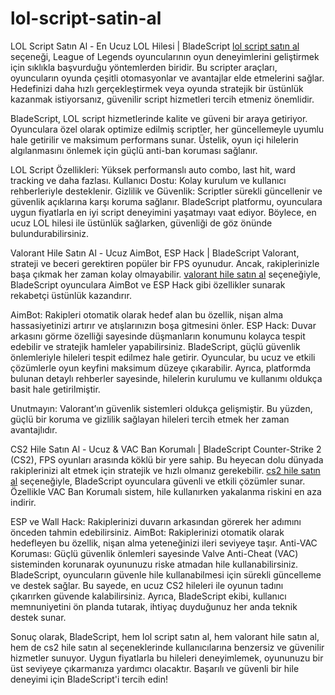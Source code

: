 # lol-script-satin-al
LOL Script Satın Al - En Ucuz LOL Hilesi | BladeScript
<a href="https://bladescript.com/magaza/lol-script-satin-al/" target="_blank">lol script satın al</a>
 seçeneği, League of Legends oyuncularının oyun deneyimlerini geliştirmek için sıklıkla başvurduğu yöntemlerden biridir. Bu scripter araçları, oyuncuların oyunda çeşitli otomasyonlar ve avantajlar elde etmelerini sağlar. Hedefinizi daha hızlı gerçekleştirmek veya oyunda stratejik bir üstünlük kazanmak istiyorsanız, güvenilir script hizmetleri tercih etmeniz önemlidir.

BladeScript, LOL script hizmetlerinde kalite ve güveni bir araya getiriyor. Oyunculara özel olarak optimize edilmiş scriptler, her güncellemeyle uyumlu hale getirilir ve maksimum performans sunar. Üstelik, oyun içi hilelerin algılanmasını önlemek için güçlü anti-ban koruması sağlanır.

LOL Script Özellikleri: Yüksek performanslı auto combo, last hit, ward tracking ve daha fazlası.
Kullanıcı Dostu: Kolay kurulum ve kullanıcı rehberleriyle desteklenir.
Gizlilik ve Güvenlik: Scriptler sürekli güncellenir ve güvenlik açıklarına karşı koruma sağlanır.
BladeScript platformu, oyunculara uygun fiyatlarla en iyi script deneyimini yaşatmayı vaat ediyor. Böylece, en ucuz LOL hilesi ile üstünlük sağlarken, güvenliği de göz önünde bulundurabilirsiniz.

Valorant Hile Satın Al - Ucuz AimBot, ESP Hack | BladeScript
Valorant, strateji ve beceri gerektiren popüler bir FPS oyunudur. Ancak, rakiplerinizle başa çıkmak her zaman kolay olmayabilir. <a href="https://bladescript.com/magaza/valorant-hile-satin-al/" target="_blank">valorant hile satın al</a>
 seçeneğiyle, BladeScript oyunculara AimBot ve ESP Hack gibi özellikler sunarak rekabetçi üstünlük kazandırır.

AimBot: Rakipleri otomatik olarak hedef alan bu özellik, nişan alma hassasiyetinizi artırır ve atışlarınızın boşa gitmesini önler.
ESP Hack: Duvar arkasını görme özelliği sayesinde düşmanların konumunu kolayca tespit edebilir ve stratejik hamleler yapabilirsiniz.
BladeScript, güçlü güvenlik önlemleriyle hileleri tespit edilmez hale getirir. Oyuncular, bu ucuz ve etkili çözümlerle oyun keyfini maksimum düzeye çıkarabilir. Ayrıca, platformda bulunan detaylı rehberler sayesinde, hilelerin kurulumu ve kullanımı oldukça basit hale getirilmiştir.

Unutmayın: Valorant’ın güvenlik sistemleri oldukça gelişmiştir. Bu yüzden, güçlü bir koruma ve gizlilik sağlayan hileleri tercih etmek her zaman avantajlıdır.

CS2 Hile Satın Al - Ucuz & VAC Ban Korumalı | BladeScript
Counter-Strike 2 (CS2), FPS oyunları arasında köklü bir yere sahip. Bu heyecan dolu dünyada rakiplerinizi alt etmek için stratejik ve hızlı olmanız gerekebilir. <a href="https://bladescript.com/magaza/cs2-hile-satin-al/" target="_blank">cs2 hile satın al</a>
 seçeneğiyle, BladeScript oyunculara güvenli ve etkili çözümler sunar. Özellikle VAC Ban Korumalı sistem, hile kullanırken yakalanma riskini en aza indirir.

ESP ve Wall Hack: Rakiplerinizi duvarın arkasından görerek her adımını önceden tahmin edebilirsiniz.
AimBot: Rakiplerinizi otomatik olarak hedefleyen bu özellik, nişan alma yeteneğinizi ileri seviyeye taşır.
Anti-VAC Koruması: Güçlü güvenlik önlemleri sayesinde Valve Anti-Cheat (VAC) sisteminden korunarak oyununuzu riske atmadan hile kullanabilirsiniz.
BladeScript, oyuncuların güvenle hile kullanabilmesi için sürekli güncelleme ve destek sağlar. Bu sayede, en ucuz CS2 hileleri ile oyunun tadını çıkarırken güvende kalabilirsiniz. Ayrıca, BladeScript ekibi, kullanıcı memnuniyetini ön planda tutarak, ihtiyaç duyduğunuz her anda teknik destek sunar.

Sonuç olarak, BladeScript, hem lol script satın al, hem valorant hile satın al, hem de cs2 hile satın al seçeneklerinde kullanıcılarına benzersiz ve güvenilir hizmetler sunuyor. Uygun fiyatlarla bu hileleri deneyimlemek, oyununuzu bir üst seviyeye çıkarmanıza yardımcı olacaktır. Başarılı ve güvenli bir hile deneyimi için BladeScript'i tercih edin!
